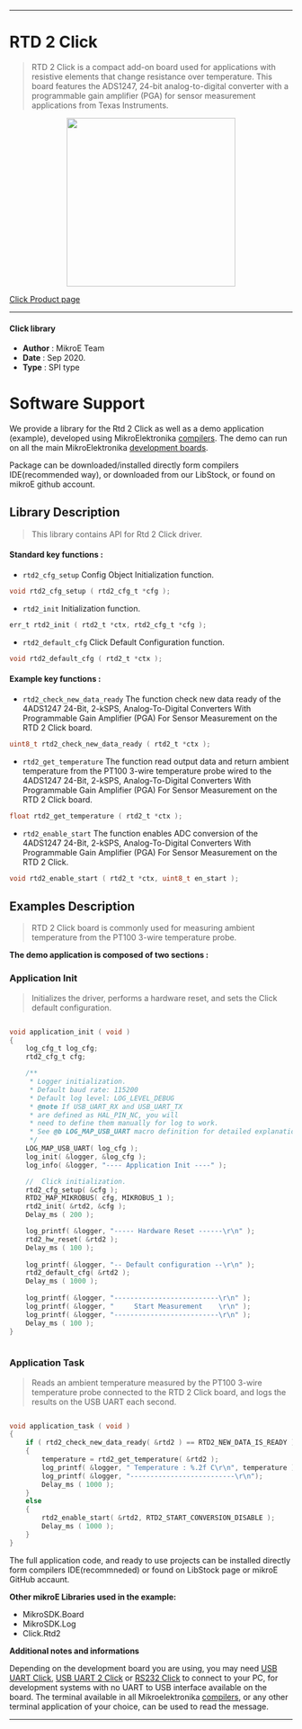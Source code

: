 
---
# RTD 2 Click

> RTD 2 Click is a compact add-on board used for applications with resistive elements that change resistance over temperature. This board features the ADS1247, 24-bit analog-to-digital converter with a programmable gain amplifier (PGA) for sensor measurement applications from Texas Instruments.

<p align="center">
  <img src="https://download.mikroe.com/images/click_for_ide/rtd2_click.png" height=300px>
</p>

[Click Product page](https://www.mikroe.com/rtd-2-click)

---


#### Click library 

- **Author**        : MikroE Team
- **Date**          : Sep 2020.
- **Type**          : SPI type


# Software Support

We provide a library for the Rtd 2 Click 
as well as a demo application (example), developed using MikroElektronika 
[compilers](https://shop.mikroe.com/compilers). 
The demo can run on all the main MikroElektronika [development boards](https://shop.mikroe.com/development-boards).

Package can be downloaded/installed directly form compilers IDE(recommended way), or downloaded from our LibStock, or found on mikroE github account. 

## Library Description

> This library contains API for Rtd 2 Click driver.

#### Standard key functions :

- `rtd2_cfg_setup` Config Object Initialization function.
```c
void rtd2_cfg_setup ( rtd2_cfg_t *cfg ); 
```

- `rtd2_init` Initialization function.
```c
err_t rtd2_init ( rtd2_t *ctx, rtd2_cfg_t *cfg );
```

- `rtd2_default_cfg` Click Default Configuration function.
```c
void rtd2_default_cfg ( rtd2_t *ctx );
```

#### Example key functions :

- `rtd2_check_new_data_ready` The function check new data ready of the 4ADS1247 24-Bit, 2-kSPS, Analog-To-Digital Converters With Programmable Gain Amplifier (PGA) For Sensor Measurement on the RTD 2 Click board.
```c
uint8_t rtd2_check_new_data_ready ( rtd2_t *ctx );
```

- `rtd2_get_temperature` The function read output data and return ambient temperature from the PT100 3-wire temperature probe wired to the 4ADS1247 24-Bit, 2-kSPS, Analog-To-Digital Converters With Programmable Gain Amplifier (PGA) For Sensor Measurement on the RTD 2 Click board.
```c
float rtd2_get_temperature ( rtd2_t *ctx );
```

- `rtd2_enable_start` The function enables ADC conversion of the 4ADS1247 24-Bit, 2-kSPS, Analog-To-Digital Converters With Programmable Gain Amplifier (PGA) For Sensor Measurement on the RTD 2 Click.
```c
void rtd2_enable_start ( rtd2_t *ctx, uint8_t en_start );
```

## Examples Description

> RTD 2 Click board is commonly used for measuring ambient temperature from the PT100 3-wire temperature probe.

**The demo application is composed of two sections :**

### Application Init 

> Initializes the driver, performs a hardware reset, and sets the Click default configuration.

```c

void application_init ( void )
{
    log_cfg_t log_cfg;
    rtd2_cfg_t cfg;

    /** 
     * Logger initialization.
     * Default baud rate: 115200
     * Default log level: LOG_LEVEL_DEBUG
     * @note If USB_UART_RX and USB_UART_TX 
     * are defined as HAL_PIN_NC, you will 
     * need to define them manually for log to work. 
     * See @b LOG_MAP_USB_UART macro definition for detailed explanation.
     */
    LOG_MAP_USB_UART( log_cfg );
    log_init( &logger, &log_cfg );
    log_info( &logger, "---- Application Init ----" );

    //  Click initialization.
    rtd2_cfg_setup( &cfg );
    RTD2_MAP_MIKROBUS( cfg, MIKROBUS_1 );
    rtd2_init( &rtd2, &cfg );
    Delay_ms ( 200 );

    log_printf( &logger, "----- Hardware Reset ------\r\n" );
    rtd2_hw_reset( &rtd2 );
    Delay_ms ( 100 );
    
    log_printf( &logger, "-- Default configuration --\r\n" );
    rtd2_default_cfg( &rtd2 );
    Delay_ms ( 1000 );
    
    log_printf( &logger, "--------------------------\r\n" );
    log_printf( &logger, "     Start Measurement    \r\n" );
    log_printf( &logger, "--------------------------\r\n" );
    Delay_ms ( 100 );
}
  
```

### Application Task

> Reads an ambient temperature measured by the PT100 3-wire temperature probe connected to the RTD 2 Click board, and logs the results on the USB UART each second.

```c

void application_task ( void )
{
    if ( rtd2_check_new_data_ready( &rtd2 ) == RTD2_NEW_DATA_IS_READY )
    {
        temperature = rtd2_get_temperature( &rtd2 );
        log_printf( &logger, " Temperature : %.2f C\r\n", temperature );
        log_printf( &logger, "--------------------------\r\n");
        Delay_ms ( 1000 );
    }
    else
    {
        rtd2_enable_start( &rtd2, RTD2_START_CONVERSION_DISABLE );
        Delay_ms ( 1000 );
    }
} 

```

The full application code, and ready to use projects can be  installed directly form compilers IDE(recommneded) or found on LibStock page or mikroE GitHub accaunt.

**Other mikroE Libraries used in the example:** 

- MikroSDK.Board
- MikroSDK.Log
- Click.Rtd2

**Additional notes and informations**

Depending on the development board you are using, you may need 
[USB UART Click](https://shop.mikroe.com/usb-uart-click), 
[USB UART 2 Click](https://shop.mikroe.com/usb-uart-2-click) or 
[RS232 Click](https://shop.mikroe.com/rs232-click) to connect to your PC, for 
development systems with no UART to USB interface available on the board. The 
terminal available in all Mikroelektronika 
[compilers](https://shop.mikroe.com/compilers), or any other terminal application 
of your choice, can be used to read the message.



---
